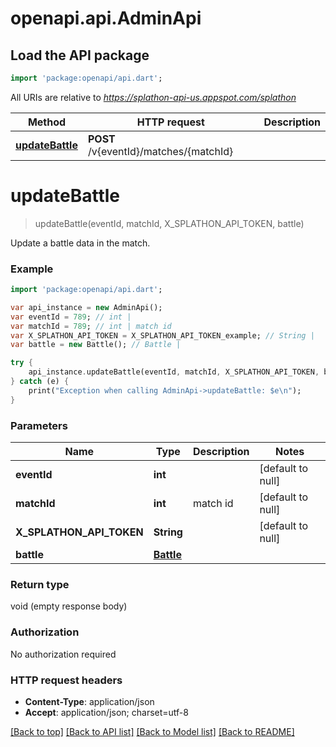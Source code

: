 # openapi.api.AdminApi

## Load the API package
```dart
import 'package:openapi/api.dart';
```

All URIs are relative to *https://splathon-api-us.appspot.com/splathon*

Method | HTTP request | Description
------------- | ------------- | -------------
[**updateBattle**](AdminApi.md#updateBattle) | **POST** /v{eventId}/matches/{matchId} | 


# **updateBattle**
> updateBattle(eventId, matchId, X_SPLATHON_API_TOKEN, battle)



Update a battle data in the match.

### Example 
```dart
import 'package:openapi/api.dart';

var api_instance = new AdminApi();
var eventId = 789; // int | 
var matchId = 789; // int | match id
var X_SPLATHON_API_TOKEN = X_SPLATHON_API_TOKEN_example; // String | 
var battle = new Battle(); // Battle | 

try { 
    api_instance.updateBattle(eventId, matchId, X_SPLATHON_API_TOKEN, battle);
} catch (e) {
    print("Exception when calling AdminApi->updateBattle: $e\n");
}
```

### Parameters

Name | Type | Description  | Notes
------------- | ------------- | ------------- | -------------
 **eventId** | **int**|  | [default to null]
 **matchId** | **int**| match id | [default to null]
 **X_SPLATHON_API_TOKEN** | **String**|  | [default to null]
 **battle** | [**Battle**](Battle.md)|  | 

### Return type

void (empty response body)

### Authorization

No authorization required

### HTTP request headers

 - **Content-Type**: application/json
 - **Accept**: application/json; charset=utf-8

[[Back to top]](#) [[Back to API list]](../README.md#documentation-for-api-endpoints) [[Back to Model list]](../README.md#documentation-for-models) [[Back to README]](../README.md)

